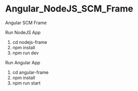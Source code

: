 # Angular_NodeJS_SCM_Frame

Angular SCM Frame

Run NodeJS App

1. cd nodejs-frame
2. npm install
3. npm run dev

Run Angular App

1. cd angular-frame
2. npm install
3. npm run start
